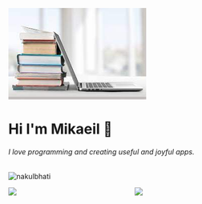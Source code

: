![](https://github.com/mikaeileghbal/mikaeileghbal/blob/main/laptop.jpg)
# Hi I'm Mikaeil 👋

###### I love programming and creating useful and joyful apps.

<p align="left"> <img src="https://komarev.com/ghpvc/?username=mikaeileghbal&color=brightgreen" alt="nakulbhati" /> </p>

<p align="left"><img width="50%" src="https://github-readme-stats.vercel.app/api?username=mikaeileghbal&show_icons=true&theme=monokai&count_private=true" <p align="right"><img src="https://github-readme-stats.vercel.app/api/top-langs/?username=mikaeileghbal&theme=merko&layout=compact&hide_langs_below=1" /></p>



<!--
**mikaeileghbal/mikaeileghbal** is a ✨ _special_ ✨ repository because its `README.md` (this file) appears on your GitHub profile.




Here are some ideas to get you started:

- 🔭 I’m currently working on ...
- 🌱 I’m currently learning ...
- 👯 I’m looking to collaborate on ...
- 🤔 I’m looking for help with ...
- 💬 Ask me about ...
- 📫 How to reach me: ...
- 😄 Pronouns: ...
- ⚡ Fun fact: ...
-->
